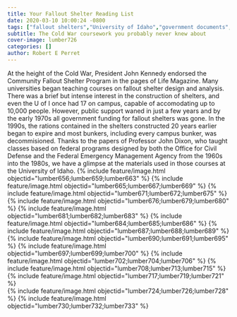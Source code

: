 ```yaml
---
title: Your Fallout Shelter Reading List
date: 2020-03-10 10:00:24 -0800
tags: ["fallout shelters","University of Idaho","government documents","class"]
subtitle: The Cold War coursework you probably never knew about
cover-image: lumber726
categories: []
author: Robert E Perret
---
```

At the height of the Cold War, President John Kennedy endorsed the Community Fallout Shelter Program in the pages of Life Magazine. Many universities began teaching courses on fallout shelter design and analysis. There was a brief but intense interest in the construction of shelters, and even the U of I once had 17 on campus, capable of accomodating up to 10,000 people. However, public support waned in just a few years and by the early 1970s all government funding for fallout shelters was gone. In the 1990s, the rations contained in the shelters constructed 20 years earlier began to expire and most bunkers, including every campus bunker, was decommisioned. Thanks to the papers of Professor John Dixon, who taught classes based on federal programs designed by both the Office for Civil Defense and the Federal Emergency Management Agency from the 1960s into the 1980s, we have a glimpse at the materials used in those courses at the University of Idaho.
{% include feature/image.html objectid="lumber656;lumber659;lumber663" %} 
{% include feature/image.html objectid="lumber665;lumber667;lumber669" %} 
{% include feature/image.html objectid="lumber671;lumber672;lumber675" %} 
{% include feature/image.html objectid="lumber676;lumber679;lumber680" %} 
{% include feature/image.html objectid="lumber681;lumber682;lumber683" %} 
{% include feature/image.html objectid="lumber684;lumber685;lumber686" %}
{% include feature/image.html objectid="lumber687;lumber688;lumber689" %}  
{% include feature/image.html objectid="lumber690;lumber691;lumber695" %} 
{% include feature/image.html objectid="lumber697;lumber699;lumber700" %} 
{% include feature/image.html objectid="lumber702;lumber704;lumber706" %}
{% include feature/image.html objectid="lumber708;lumber713;lumber715" %} 
{% include feature/image.html objectid="lumber717;lumber719;lumber721" %}  
{% include feature/image.html objectid="lumber724;lumber726;lumber728" %} 
{% include feature/image.html objectid="lumber730;lumber732;lumber733" %} 